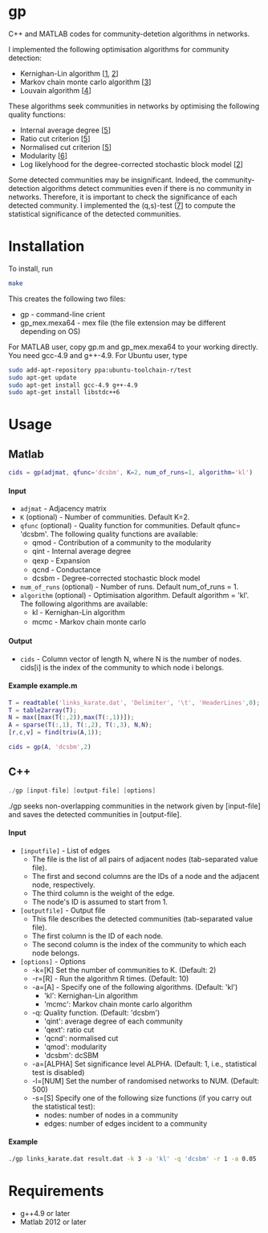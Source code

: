 # gp
C++ and MATLAB codes for community-detetion algorithms in networks.

I implemented the following optimisation algorithms for community detection:
 * Kernighan-Lin algorithm \[[1](https://en.wikipedia.org/wiki/Kernighan%E2%80%93Lin_algorithm), [2](https://journals.aps.org/pre/abstract/10.1103/PhysRevE.83.016107)\] 
 * Markov chain monte carlo algorithm \[[3](https://en.wikipedia.org/wiki/Markov_chain_Monte_Carlo)\] 
 * Louvain algorithm \[[4](http://iopscience.iop.org/article/10.1088/1742-5468/2008/10/P10008/meta)\]

These algorithms seek communities in networks by optimising the following quality functions: 
 * Internal average degree \[[5](http://www.tandfonline.com/doi/abs/10.1080/15427951.2009.10129177)\]
 * Ratio cut criterion \[[5](http://www.tandfonline.com/doi/abs/10.1080/15427951.2009.10129177)\]
 * Normalised cut criterion \[[5](http://www.tandfonline.com/doi/abs/10.1080/15427951.2009.10129177)\]
 * Modularity \[[6](http://www.pnas.org/content/103/23/8577)\]
 * Log likelyhood for the degree-corrected stochastic block model \[[2](https://journals.aps.org/pre/abstract/10.1103/PhysRevE.83.016107)\]

Some detected communities may be insignificant.
Indeed, the community-detection algorithms detect communities even if there is no community in networks.
Therefore, it is important to check the significance of each detected community.
I implemented the (q,s)-test \[[7](https://arxiv.org/abs/1712.00298)\] to compute the statistical significance of the detected communities.  

# Installation

To install, run 

```bash 
make 
```


This creates the following two files:
 * gp - command-line crient
 * gp_mex.mexa64 - mex file (the file extension may be different depending on OS)

For MATLAB user, copy gp.m and gp_mex.mexa64 to your working directly. 
You need gcc-4.9 and g++-4.9. For Ubuntu user, type 

 
```bash
sudo add-apt-repository ppa:ubuntu-toolchain-r/test
sudo apt-get update
sudo apt-get install gcc-4.9 g++-4.9
sudo apt-get install libstdc++6
```

# Usage

## Matlab
 
```Matlab
cids = gp(adjmat, qfunc='dcsbm', K=2, num_of_runs=1, algorithm='kl')
```
 
#### Input 

 * `adjmat` - Adjacency matrix 
 * `K` (optional) - Number of communities. Default K=2. 
 * `qfunc` (optional) - Quality function for communities. Default qfunc= 'dcsbm'. The following quality functions are available:
   * qmod - Contribution of a community to the modularity 
   * qint - Internal average degree 
   * qexp - Expansion　
   * qcnd - Conductance
   * dcsbm - Degree-corrected stochastic block model
 * `num_of_runs` (optional) - Number of runs. Default num_of_runs = 1. 
 * `algorithm` (optional) - Optimisation algorithm. Default algorithm = 'kl'. The following algorithms are available: 
   * kl - Kernighan-Lin algorithm 
   * mcmc - Markov chain monte carlo 
　
  
#### Output 

 * `cids` - Column vector of length N, where N is the number of nodes. cids[i] is the index of the community to which node i belongs. 
  
#### Example example.m
  
```Matlab
T = readtable('links_karate.dat', 'Delimiter', '\t', 'HeaderLines',0);
T = table2array(T);
N = max([max(T(:,2)),max(T(:,1))]);
A = sparse(T(:,1), T(:,2), T(:,3), N,N);
[r,c,v] = find(triu(A,1));

cids = gp(A, 'dcsbm',2)
```

## C++
 
``` c++
./gp [input-file] [output-file] [options]
```
 
./gp seeks non-overlapping communities in the network given by [input-file] and saves the detected communities in [output-file].

#### Input 
 
 * `[inputfile]` - List of edges 
   * The file is the list of all pairs of adjacent nodes (tab-separated value file).
   * The first and second columns are the IDs of a node and the adjacent node, respectively.
   * The third column is the weight of the edge.
   * The node's ID is assumed to start from 1.
 * `[outputfile]` - Output file 
   * This file describes the detected communities (tab-separated value file).
   * The first column is the ID of each node.
   * The second column is the index of the community to which each node belongs.
 * `[options]` - Options 
   * -k=[K] Set the number of communities to K. (Default: 2)
   * -r=[R] - Run the algorithm R times. (Default: 10)
   * -a=[A] - Specify one of the following algorithms. (Default: 'kl')
     * 'kl': Kernighan-Lin algorithm
     * 'mcmc': Markov chain monte carlo algorithm
   * -q: Quality function. (Default: 'dcsbm') 
	    - 'qint': average degree of each community
	    - 'qext': ratio cut
	    - 'qcnd': normalised cut
	    - 'qmod': modularity
	    - 'dcsbm': dcSBM
   * -a=[ALPHA] Set significance level ALPHA. (Default: 1, i.e., statistical test is disabled)
   * -l=[NUM] Set the number of randomised networks to NUM. (Default: 500)
   * -s=[S] Specify one of the following size functions (if you carry out the statistical test):
     * nodes: number of nodes in a community
     * edges: number of edges incident to a community


  
#### Example
  
```bash
./gp links_karate.dat result.dat -k 3 -a 'kl' -q 'dcsbm' -r 1 -a 0.05 
```


# Requirements

 * g++4.9 or later 
 * Matlab 2012 or later 

